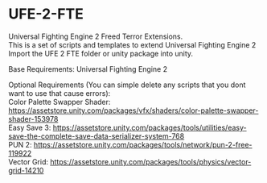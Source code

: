 # UFE-2-FTE
Universal Fighting Engine 2 Freed Terror Extensions.<br>
This is a set of scripts and templates to extend Universal Fighting Engine 2<br>
Import the UFE 2 FTE folder or unity package into unity.<br>

Base Requirements: Universal Fighting Engine 2<br>

Optional Requirements (You can simple delete any scripts that you dont want to use that cause errors):<br>
Color Palette Swapper Shader: https://assetstore.unity.com/packages/vfx/shaders/color-palette-swapper-shader-153978<br>
Easy Save 3: https://assetstore.unity.com/packages/tools/utilities/easy-save-the-complete-save-data-serializer-system-768<br>
PUN 2: https://assetstore.unity.com/packages/tools/network/pun-2-free-119922<br>
Vector Grid: https://assetstore.unity.com/packages/tools/physics/vector-grid-14210<br>
